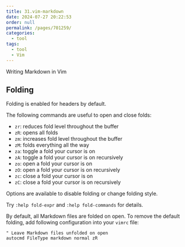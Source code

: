 ```yaml
---
title: 31.vim-markdown
date: 2024-07-27 20:22:53
order: null
permalink: /pages/701259/
categories: 
  - tool
tags: 
  - tool
  - Vim
---
```


Writing Markdown in Vim

## Folding

Folding is enabled for headers by default.

The following commands are useful to open and close folds:

- `zr`: reduces fold level throughout the buffer
- `zR`: opens all folds
- `zm`: increases fold level throughout the buffer
- `zM`: folds everything all the way
- `za`: toggle a fold your cursor is on
- `zA`: toggle a fold your cursor is on recursively
- `zo`: open a fold your cursor is on
- `zO`: open a fold your cursor is on recursively
- `zc`: close a fold your cursor is on
- `zC`: close a fold your cursor is on recursively

Options are available to disable folding or change folding style.

Try `:help fold-expr` and `:help fold-commands` for details.

By default, all Markdown files are folded on open. To remove the default folding, add following configuration into your `vimrc` file:

```vimrc
" Leave Markdown files unfolded on open
autocmd FileType markdown normal zR
```
